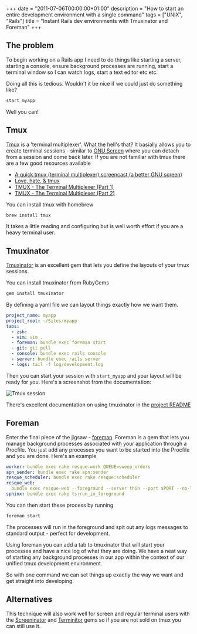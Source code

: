 +++
date = "2011-07-06T00:00:00+01:00"
description = "How to start an entire development environment with a single command"
tags = ["UNIX", "Rails"]
title = "Instant Rails dev environments with Tmuxinator and Foreman"
+++

## The problem

To begin working on a Rails app I need to do things like starting a server,
starting a console, ensure background processes are running, start a terminal
window so I can watch logs, start a text editor etc etc.

Doing all this is tedious. Wouldn't it be nice if we could just do something
like?

```sh
start_myapp
```

Well you can!

## Tmux

[Tmux][2] is a 'terminal multiplexer'. What the hell's that? It basially allows
you to create terminal sessions - similar to [GNU Screen][3] where you can
detach from a session and come back later. If you are not familiar with tmux
there are a few good resources available

- [A quick tmux (terminal multiplexer) screencast (a better GNU screen)][4]
- [Love, hate, & tmux][5]
- [TMUX - The Terminal Multiplexer (Part 1)][6]
- [TMUX - The Terminal Multiplexer (Part 2)][7]

You can install tmux with homebrew

```sh
brew install tmux
```

It takes a little reading and configuring but is well worth effort if you are a
heavy terminal user.

## Tmuxinator

[Tmuxinator][8] is an excellent gem that lets you define the layouts of your
tmux sessions.

You can install tmuxinator from RubyGems

```sh
gem install tmuxinator
```

By defining a yaml file we can layout things exactly how we want them.

```yaml
project_name: myapp
project_root: ~/Sites/myapp
tabs:
  - zsh:
  - vim: vim .
  - foreman: bundle exec foreman start
  - git: git pull
  - console: bundle exec rails console
  - server: bundle exec rails server
  - logs: tail -f log/development.log
```

Then you can start your session with `start_myapp` and your layout will be ready
for you. Here's a screenshot from the documentation:

![Tmux session][13]

There's excellent documentation on using tmuxinator in the [project README][9]

## Foreman

Enter the final piece of the jigsaw - [foreman][10]. Foreman is a gem that lets
you manage background processes associated with your application through a
Procfile. You just add any processes you want to be started into the Procfile
and you are done. Here's an example

```yaml
worker: bundle exec rake resque:work QUEUE=sweep_orders
apn_sender: bundle exec rake apn:sender
resque_scheduler: bundle exec rake resque:scheduler
resque_web:
  bundle exec resque-web --foreground --server thin --port $PORT --no-launch
sphinx: bundle exec rake ts:run_in_foreground
```

You can then start these process by running

```sh
foreman start
```

The processes will run in the foreground and spit out any logs messages to
standard output - perfect for development.

Using foreman you can add a tab to tmuxinator that will start your processes and
have a nice log of what they are doing. We have a neat way of starting any
background processes in our app within the context of our unified tmux
development environment.

So with one command we can set things up exactly the way we want and get
straight into developing.

## Alternatives

This technique will also work well for screen and regular terminal users with
the [Screeninator][11] and [Terminitor][12] gems so if you are not sold on tmux
you can still use it.

[1]: http://freelancing-god.github.com/ts/en/
[2]: http://tmux.sourceforge.net/
[3]: http://www.gnu.org/software/screen/
[4]: http://peterc.org/blog/2010/216-tmux.html
[5]: http://robots.thoughtbot.com/post/2166174647/love-hate-tmux
[6]: http://blog.hawkhost.com/2010/06/28/tmux-the-terminal-multiplexer/
[7]:
  http://blog.hawkhost.com/2010/07/02/tmux-%E2%80%93-the-terminal-multiplexer-part-2/
[8]: https://github.com/aziz/tmuxinator
[9]: https://github.com/aziz/tmuxinator/blob/master/README.md
[10]: https://github.com/ddollar/foreman
[11]: https://github.com/jondruse/screeninator
[12]: https://github.com/achiu/terminitor
[13]: /images/articles/tmuxinator.jpg
